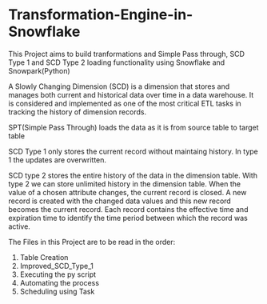# Transformation-Engine-in-Snowflake

This Project aims to build tranformations and Simple Pass through, SCD Type 1 and SCD Type 2 loading functionality using Snowflake and Snowpark(Python)

A Slowly Changing Dimension (SCD) is a dimension that stores and manages both current and historical data over time in a data warehouse.
It is considered and implemented as one of the most critical ETL tasks in tracking the history of dimension records.

SPT(Simple Pass Through) loads the data as it is from source table to target table

SCD Type 1 only stores the current record without maintaing history. In type 1 the updates are overwritten.

SCD type 2 stores the entire history of the data in the dimension table. With type 2 we can store unlimited history in the dimension table.
When the value of a chosen attribute changes, the current record is closed. A new record is created with the changed data values and this 
new record becomes the current record. Each record contains the effective time and expiration time to identify the time period between which the record was active.

The Files in this Project are to be read in the order:
  1. Table Creation 
  2. Improved_SCD_Type_1
  3. Executing the py script
  4. Automating the process
  5. Scheduling using Task
  
  
